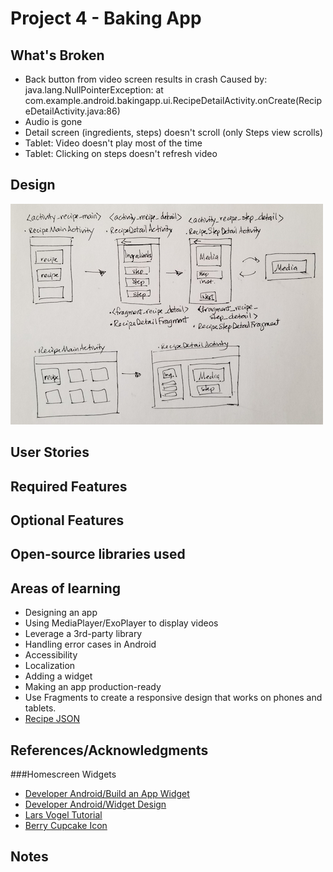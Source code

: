 # Project 4 - Baking App

## What's Broken
- Back button from video screen results in crash
    Caused by: java.lang.NullPointerException: at  com.example.android.bakingapp.ui.RecipeDetailActivity.onCreate(RecipeDetailActivity.java:86)
- Audio is gone
- Detail screen (ingredients, steps) doesn't scroll (only Steps view scrolls)
- Tablet: Video doesn't play most of the time
- Tablet: Clicking on steps doesn't refresh video

## Design
<img src='BakingApp_design.jpg' title='Design' width='500' alt='Design' />

## User Stories

## Required Features

## Optional Features

## Open-source libraries used

## Areas of learning
- Designing an app
- Using MediaPlayer/ExoPlayer to display videos
- Leverage a 3rd-party library
- Handling error cases in Android 
- Accessibility
- Localization
- Adding a widget
- Making an app production-ready
- Use Fragments to create a responsive design that works on phones and tablets.
- [Recipe JSON](https://d17h27t6h515a5.cloudfront.net/topher/2017/May/59121517_baking/baking.json)

## References/Acknowledgments
###Homescreen Widgets
- [Developer Android/Build an App Widget](https://developer.android.com/guide/topics/appwidgets/)
- [Developer Android/Widget Design](https://developer.android.com/guide/practices/ui_guidelines/widget_design)
- [Lars Vogel Tutorial](http://www.vogella.com/tutorials/AndroidWidgets/article.html)
- [Berry Cupcake Icon](http://www.iconarchive.com/show/aka-acid-icons-by-archigraphs/Berry-Cupcake-icon.html)

## Notes
